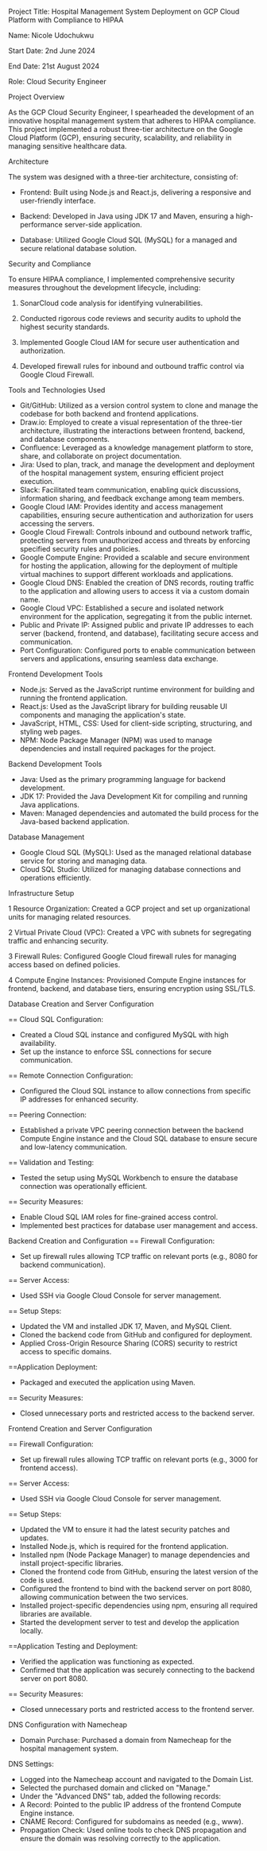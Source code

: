 Project Title: Hospital Management System Deployment on GCP Cloud Platform with Compliance to HIPAA

Name: Nicole Udochukwu

Start Date: 2nd June 2024

End Date: 21st August 2024

Role: Cloud Security Engineer

Project Overview

As the GCP Cloud Security Engineer, I spearheaded the development of an innovative hospital management system that adheres to HIPAA compliance. This project implemented a robust three-tier architecture on the Google Cloud Platform (GCP), ensuring security, scalability, and reliability in managing sensitive healthcare data.

Architecture

The system was designed with a three-tier architecture, consisting of:

*  Frontend: Built using Node.js and React.js, delivering a responsive and user-friendly interface.

*  Backend: Developed in Java using JDK 17 and Maven, ensuring a high-performance server-side application.

*  Database: Utilized Google Cloud SQL (MySQL) for a managed and secure relational database solution.
  

Security and Compliance

To ensure HIPAA compliance, I implemented comprehensive security measures throughout the development lifecycle, including:

1. SonarCloud code analysis for identifying vulnerabilities.

2. Conducted rigorous code reviews and security audits to uphold the highest security standards.

3. Implemented Google Cloud IAM for secure user authentication and authorization.

4. Developed firewall rules for inbound and outbound traffic control via Google Cloud Firewall.

   
Tools and Technologies Used

*  Git/GitHub: Utilized as a version control system to clone and manage the codebase for both backend and frontend applications.
*  Draw.io: Employed to create a visual representation of the three-tier architecture, illustrating the interactions between frontend, backend, and database components.
*  Confluence: Leveraged as a knowledge management platform to store, share, and collaborate on project documentation.
*  Jira: Used to plan, track, and manage the development and deployment of the hospital management system, ensuring efficient project execution.
*  Slack: Facilitated team communication, enabling quick discussions, information sharing, and feedback exchange among team members.
*  Google Cloud IAM: Provides identity and access management capabilities, ensuring secure authentication and authorization for users accessing the servers.
*  Google Cloud Firewall: Controls inbound and outbound network traffic, protecting servers from unauthorized access and threats by enforcing specified security rules and 
   policies.
*  Google Compute Engine: Provided a scalable and secure environment for hosting the application, allowing for the deployment of multiple virtual machines to support 
   different workloads and applications.
*  Google Cloud DNS: Enabled the creation of DNS records, routing traffic to the application and allowing users to access it via a custom domain name.
*  Google Cloud VPC: Established a secure and isolated network environment for the application, segregating it from the public internet.
*  Public and Private IP: Assigned public and private IP addresses to each server (backend, frontend, and database), facilitating secure access and communication.
*  Port Configuration: Configured ports to enable communication between servers and applications, ensuring seamless data exchange.

Frontend Development Tools
*  Node.js: Served as the JavaScript runtime environment for building and running the frontend application.
*  React.js: Used as the JavaScript library for building reusable UI components and managing the application's state.
*  JavaScript, HTML, CSS: Used for client-side scripting, structuring, and styling web pages.
*  NPM: Node Package Manager (NPM) was used to manage dependencies and install required packages for the project.

Backend Development Tools
* Java: Used as the primary programming language for backend development.
* JDK 17: Provided the Java Development Kit for compiling and running Java applications.
* Maven: Managed dependencies and automated the build process for the Java-based backend application.

Database Management
* Google Cloud SQL (MySQL): Used as the managed relational database service for storing and managing data.
* Cloud SQL Studio: Utilized for managing database connections and operations efficiently.

Infrastructure Setup

1 Resource Organization: Created a GCP project and set up organizational units for managing related resources.

2 Virtual Private Cloud (VPC): Created a VPC with subnets for segregating traffic and enhancing security.

3 Firewall Rules: Configured Google Cloud firewall rules for managing access based on defined policies.

4 Compute Engine Instances: Provisioned Compute Engine instances for frontend, backend, and database tiers, ensuring encryption using SSL/TLS.

Database Creation and Server Configuration

== Cloud SQL Configuration:

* Created a Cloud SQL instance and configured MySQL with high availability.
* Set up the instance to enforce SSL connections for secure communication.

== Remote Connection Configuration:
* Configured the Cloud SQL instance to allow connections from specific IP addresses for enhanced security.

== Peering Connection:
* Established a private VPC peering connection between the backend Compute Engine instance and the Cloud SQL database to ensure secure and low-latency communication.

== Validation and Testing:
* Tested the setup using MySQL Workbench to ensure the database connection was operationally efficient.

== Security Measures:
* Enable Cloud SQL IAM roles for fine-grained access control.
* Implemented best practices for database user management and access.


Backend Creation and Configuration
== Firewall Configuration:
* Set up firewall rules allowing TCP traffic on relevant ports (e.g., 8080 for backend communication).

== Server Access:
* Used SSH via Google Cloud Console for server management.

== Setup Steps:
* Updated the VM and installed JDK 17, Maven, and MySQL Client.
* Cloned the backend code from GitHub and configured for deployment.
* Applied Cross-Origin Resource Sharing (CORS) security to restrict access to specific domains.

==Application Deployment:
* Packaged and executed the application using Maven.

== Security Measures:
* Closed unnecessary ports and restricted access to the backend server.

Frontend Creation and Server Configuration

== Firewall Configuration:
* Set up firewall rules allowing TCP traffic on relevant ports (e.g., 3000 for frontend access).

== Server Access:
* Used SSH via Google Cloud Console for server management.

== Setup Steps:
* Updated the VM to ensure it had the latest security patches and updates.
* Installed Node.js, which is required for the frontend application.
* Installed npm (Node Package Manager) to manage dependencies and install project-specific libraries.
* Cloned the frontend code from GitHub, ensuring the latest version of the code is used.
* Configured the frontend to bind with the backend server on port 8080, allowing communication between the two services.
* Installed project-specific dependencies using npm, ensuring all required libraries are available.
* Started the development server to test and develop the application locally.

==Application Testing and Deployment:
* Verified the application was functioning as expected.
* Confirmed that the application was securely connecting to the backend server on port 8080.

== Security Measures:
* Closed unnecessary ports and restricted access to the frontend server.

DNS Configuration with Namecheap
* Domain Purchase: Purchased a domain from Namecheap for the hospital management system.
  
DNS Settings:
* Logged into the Namecheap account and navigated to the Domain List.
* Selected the purchased domain and clicked on "Manage."
* Under the "Advanced DNS" tab, added the following records:
* A Record: Pointed to the public IP address of the frontend Compute Engine instance.
* CNAME Record: Configured for subdomains as needed (e.g., www).
* Propagation Check: Used online tools to check DNS propagation and ensure the domain was resolving correctly to the application.







